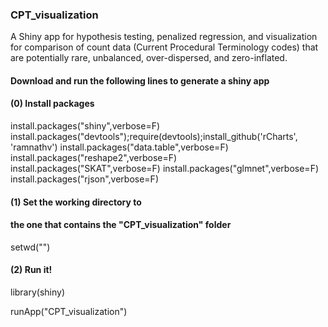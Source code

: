 ### CPT_visualization
A Shiny app for hypothesis testing, penalized regression, and visualization for comparison of count data (Current Procedural Terminology codes) that are potentially rare, unbalanced, over-dispersed, and zero-inflated.
#### Download and run the following lines to generate a shiny app ####
#### (0) Install packages
install.packages("shiny",verbose=F)
install.packages("devtools");require(devtools);install_github('rCharts', 'ramnathv')
install.packages("data.table",verbose=F)
install.packages("reshape2",verbose=F)
install.packages("SKAT",verbose=F)
install.packages("glmnet",verbose=F)
install.packages("rjson",verbose=F)
#### (1) Set the working directory to 
#### the one that contains the "CPT_visualization" folder
setwd("")
#### (2) Run it!
library(shiny)

runApp("CPT_visualization")
